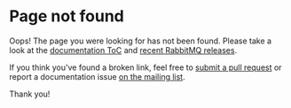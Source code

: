 <!--
Copyright (c) 2007-2023 VMware, Inc. or its affiliates.

All rights reserved. This program and the accompanying materials
are made available under the terms of the under the Apache License,
Version 2.0 (the "License”); you may not use this file except in compliance
with the License. You may obtain a copy of the License at

https://www.apache.org/licenses/LICENSE-2.0

Unless required by applicable law or agreed to in writing, software
distributed under the License is distributed on an "AS IS" BASIS,
WITHOUT WARRANTIES OR CONDITIONS OF ANY KIND, either express or implied.
See the License for the specific language governing permissions and
limitations under the License.
-->

# Page not found

Oops! The page you were looking for has not been found. Please take a look at
the [documentation ToC](./documentation.html) and [recent RabbitMQ releases](./changelog.html).

If you think you've found a broken link, feel free to [submit a pull request](https://github.com/rabbitmq/rabbitmq-website/)
or report a documentation issue [on the mailing list](https://groups.google.com/forum/#!forum/rabbitmq-users).

Thank you!

